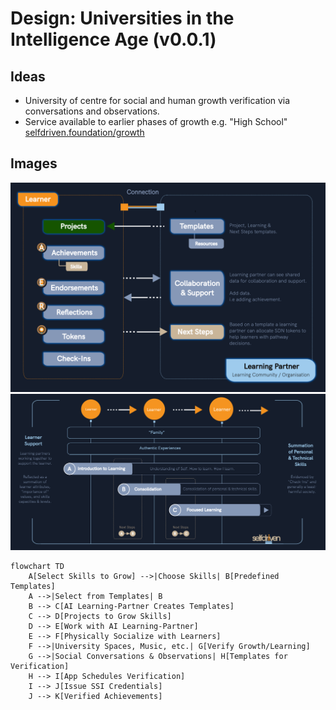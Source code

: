 # Design: Universities in the Intelligence Age (v0.0.1)

## Ideas
- University of centre for social and human growth verification via conversations and observations.
- Service available to earlier phases of growth e.g. "High School" [selfdriven.foundation/growth](https://selfdriven.foundation/growth)

## Images
<img src="/images/selfdriven-connections.png">
<img src="/images/selfdriven-growth.png">


```mermaid
flowchart TD
    A[Select Skills to Grow] -->|Choose Skills| B[Predefined Templates]
    A -->|Select from Templates| B
    B --> C[AI Learning-Partner Creates Templates]
    C --> D[Projects to Grow Skills]
    D --> E[Work with AI Learning-Partner]
    E --> F[Physically Socialize with Learners]
    F -->|University Spaces, Music, etc.| G[Verify Growth/Learning]
    G -->|Social Conversations & Observations| H[Templates for Verification]
    H --> I[App Schedules Verification]
    I --> J[Issue SSI Credentials]
    J --> K[Verified Achievements]

